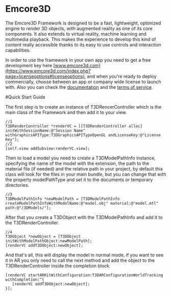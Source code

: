 # Emcore3D
The Emcore3D Framework is designed to be a fast, lightweight, optimized engine to render 3D objects, with augmented reality as one of its core components. It also extends to virtual reality, machine learning and multimedia playback. This makes the experience to develop this kind of content really accessible thanks to its easy to use controls and interaction capabilities. 

In order to use the framework in your own app you need to get a free development key here [www.emcore3d.com](https://www.emcore3d.com/index.php?page=licenseoptions#licenseoptions), and when you're ready to deploy commercially, choose between an app or company wide license to launch with.
Also you can check the [documentation](https://www.emcore3d.com/index.php?page=docs) and the [terms of service](https://www.emcore3d.com/index.php?page=terms#terms).

#Quick Start Guide

The first step is to create an instance of T3DRencerController which is the main class of the Framework and then add it to your view.

```objc
//1
T3DRenderController *renderVC = [[T3DRenderController alloc] initWithSessionName:@"Session Name" withGraphicsAPIType:T3DGraphicsAPITypeOpenGL andLicenseKey:@"License Key"];
//2
[self.view addSubview:renderVC.view];
```

Then to load a model you need to create a T3DModelPathInfo instance, specifying the name of the model with the extension, the path to the material file (if needed) and the relative path in your project, by default this class will look for the files in your main bundle, but you can change that with the property modelPathType and set it to the documents or temporary directories.

```objc
//3
T3DModelPathInfo *newModelPath = [T3DModelPathInfo createModelPathInfoWithModelName:@"model.obj" material:@"model.mtl" path:@"/3DModels/"];
```

After that you create a T3DObject with the T3DModelPathInfo and add it to the T3DRenderController.

```objc
//4
T3DObject *newObject = [T3DObject initWithModelPathObject:newModelPath];
[renderVC addT3DObject:newObject];
```

And that's all, this will display the model in normal mode, if you want to see it in AR you only need to call the next method and add the object to the T3DRenderController inside the completion block.

```objc
[renderVC startARKitWithConfiguration:T3DARConfigurationWorldTracking withCompletion:^{
   [renderVC addT3DObject:newObject];
}];
```

